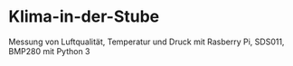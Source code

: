 # Klima-in-der-Stube
Messung von Luftqualität, Temperatur und Druck mit Rasberry Pi, SDS011, BMP280 mit Python 3
